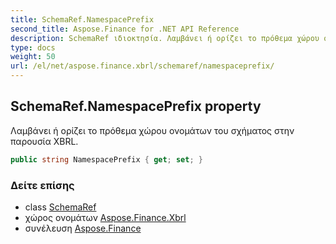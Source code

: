 ```yaml
---
title: SchemaRef.NamespacePrefix
second_title: Aspose.Finance for .NET API Reference
description: SchemaRef ιδιοκτησία. Λαμβάνει ή ορίζει το πρόθεμα χώρου ονομάτων του σχήματος στην παρουσία XBRL.
type: docs
weight: 50
url: /el/net/aspose.finance.xbrl/schemaref/namespaceprefix/
---
```

## SchemaRef.NamespacePrefix property

Λαμβάνει ή ορίζει το πρόθεμα χώρου ονομάτων του σχήματος στην παρουσία XBRL.

```csharp
public string NamespacePrefix { get; set; }
```

### Δείτε επίσης

* class [SchemaRef](../)
* χώρος ονομάτων [Aspose.Finance.Xbrl](../../schemaref/)
* συνέλευση [Aspose.Finance](../../../)


